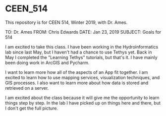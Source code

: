 # CEEN_514
This repository is for CEEN 514, Winter 2019, with Dr. Ames.

TO: Dr. Ames
FROM: Chris Edwards
DATE: Jan 23, 2019
SUBJECT: Goals for 514

I am excited to take this class. I have been working in the Hydroinformatics lab since last May, 
but I haven't had a chance to use Tethys yet. Back in May I completed the "Learning Tethys" 
tutorials, but that's it. I have mainly been doing work in ArcGIS and Pycharm.

I want to learn more how all of the aspects of an App fit together. I am excited to learn how to 
use mapping services, visualization techniques, and GIS processes. I also want to learn more
about how data is stored and retrieved on a server.

I am excited about the class because it will give me the opportunity to learn things step by
step. In the lab I have picked up on things here and there, but I don't get the full picture.